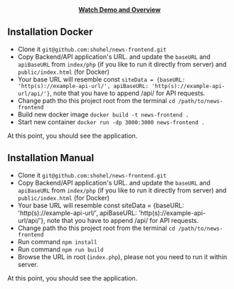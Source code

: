 <center><b><a href="https://youtu.be/AXFochV8XyY" target="_blank">Watch Demo and Overview</a></b></center>

## Installation Docker

- Clone it `git@github.com:shohel/news-frontend.git`
- Copy Backend/API application's URL. and update the `baseURL` and `apiBaseURL` from `index/php` (if you like to run it directly from server) and `public/index.html` (for Docker)
- Your base URL will resemble const `siteData = {baseURL: 'http(s)://example-api-url/', apiBaseURL: 'http(s)://example-api-url/api/'}`, note that you have to append /api/ for API requests.
- Change path tho this project root from the terminal `cd /path/to/news-frontend`
- Build new docker image `docker build -t news-frontend .`
- Start new container `docker run -dp 3000:3000 news-frontend .`

At this point, you should see the application.

## Installation Manual

- Clone it `git@github.com:shohel/news-frontend.git`
- Copy Backend/API application's URL. and update the `baseURL` and `apiBaseURL` from `index/php` (if you like to run it directly from server) and `public/index.html` (for Docker)
- Your base URL will resemble const siteData = {baseURL: 'http(s)://example-api-url/', apiBaseURL: 'http(s)://example-api-url/api/'}, note that you have to append /api/ for API requests.
- Change path tho this project root from the terminal `cd /path/to/news-frontend`
- Run command `npm install`
- Run command `npm run build`
- Browse the URL in root (`index.php`), please not you need to run it within server.

At this point, you should see the application.
